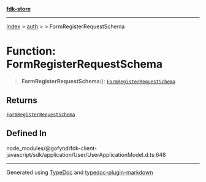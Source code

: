 [**fdk-store**](../../../README.md)
***

[Index](../../../API.md) > [auth](../../README.md) > [<internal>](../README.md) > FormRegisterRequestSchema

# Function: FormRegisterRequestSchema

> **FormRegisterRequestSchema**(): [`FormRegisterRequestSchema`](../type-aliases/type-alias.FormRegisterRequestSchema.md)

## Returns

[`FormRegisterRequestSchema`](../type-aliases/type-alias.FormRegisterRequestSchema.md)

## Defined In

node\_modules/@gofynd/fdk-client-javascript/sdk/application/User/UserApplicationModel.d.ts:648

***
Generated using [TypeDoc](https://typedoc.org/) and [typedoc-plugin-markdown](https://www.npmjs.com/package/typedoc-plugin-markdown)
